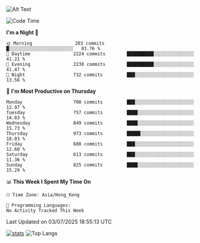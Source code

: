 ![Alt Text](https://media.tenor.com/3Gehha8RO-sAAAAC/goose-dance.gif)

<!--START_SECTION:waka-->
![Code Time](http://img.shields.io/badge/Code%20Time-460%20hrs%2051%20mins-blue)

**I'm a Night 🦉** 

```text
🌞 Morning                203 commits         █░░░░░░░░░░░░░░░░░░░░░░░░   03.76 % 
🌆 Daytime                2224 commits        ██████████░░░░░░░░░░░░░░░   41.21 % 
🌃 Evening                2238 commits        ██████████░░░░░░░░░░░░░░░   41.47 % 
🌙 Night                  732 commits         ███░░░░░░░░░░░░░░░░░░░░░░   13.56 % 
```
📅 **I'm Most Productive on Thursday** 

```text
Monday                   700 commits         ███░░░░░░░░░░░░░░░░░░░░░░   12.97 % 
Tuesday                  757 commits         ████░░░░░░░░░░░░░░░░░░░░░   14.03 % 
Wednesday                849 commits         ████░░░░░░░░░░░░░░░░░░░░░   15.73 % 
Thursday                 973 commits         █████░░░░░░░░░░░░░░░░░░░░   18.03 % 
Friday                   680 commits         ███░░░░░░░░░░░░░░░░░░░░░░   12.60 % 
Saturday                 613 commits         ███░░░░░░░░░░░░░░░░░░░░░░   11.36 % 
Sunday                   825 commits         ████░░░░░░░░░░░░░░░░░░░░░   15.29 % 
```


📊 **This Week I Spent My Time On** 

```text
🕑︎ Time Zone: Asia/Hong_Kong

💬 Programming Languages: 
No Activity Tracked This Week
```


 Last Updated on 03/07/2025 18:55:13 UTC
<!--END_SECTION:waka-->
[![stats](https://github-readme-stats-rose-phi.vercel.app/api?username=jxncted&count_private=true)](https://github.com/jxncted/github-readme-stats)
![Top Langs](https://github-readme-stats-rose-phi.vercel.app/api/top-langs/?username=jxncted\&layout=compact&hide=c,assembly,jupyter%20notebook)

